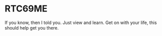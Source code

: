 # RTC69ME
If you know, then I told you. Just view and learn. Get on with your life, this should help get you there.
